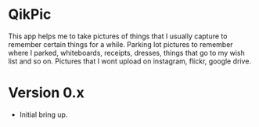 # QikPic

This app helps me to take pictures of things that I usually capture to remember certain things for a while. Parking lot pictures to remember where I parked, whiteboards, receipts, dresses, things that go to my wish list and so on. Pictures that I wont upload on instagram, flickr, google drive.

# Version 0.x
  - Initial bring up.
